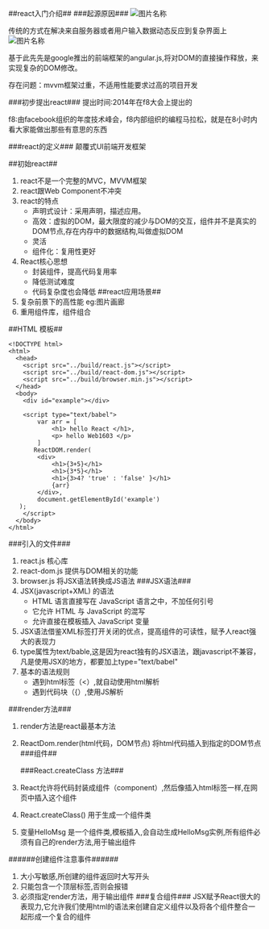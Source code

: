 ##react入门介绍##
###起源原因###
![图片名称](/image/1.jpg)

传统的方式在解决来自服务器或者用户输入数据动态反应到复杂界面上
![图片名称](/image/2.jpg)

基于此先先是google推出的前端框架的angular.js,将对DOM的直接操作释放，来实现复杂的DOM修改。

存在问题：mvvm框架过重，不适用性能要求过高的项目开发

###初步提出react###
提出时间:2014年在f8大会上提出的

f8:由facebook组织的年度技术峰会，f8内部组织的编程马拉松，就是在8小时内看大家能做出那些有意思的东西

###react的定义###
颠覆式UI前端开发框架

##初始react##
1. react不是一个完整的MVC，MVVM框架
2. react跟Web Component不冲突
3. react的特点
    - 声明式设计：采用声明，描述应用。
    - 高效：虚拟的DOM，最大限度的减少与DOM的交互，组件并不是真实的DOM节点,存在内存中的数据结构,叫做虚拟DOM
    - 灵活
    - 组件化：复用性更好
4. React核心思想
    - 封装组件，提高代码复用率
    - 降低测试难度
    - 代码复杂度也会降低
##react应用场景##
1. 复杂前景下的高性能 eg:图片画廊
2. 重用组件库，组件组合

##HTML 模板##

    <!DOCTYPE html>
    <html>
      <head>
        <script src="../build/react.js"></script>
        <script src="../build/react-dom.js"></script>
        <script src="../build/browser.min.js"></script>
      </head>
      <body>
        <div id="example"></div>

        <script type="text/babel">
			var arr = [
        		<h1> hello React </h1>,
        		<p> hello Web1603 </p>
    		]
           ReactDOM.render(
            <div>
                <h1>{3+5}</h1>                      
                <h1>{3*5}</h1>
                <h1>{3>4? 'true' : 'false' }</h1>
                {arr}
            </div>,
            document.getElementById('example')
       );
        </script>
      </body>
    </html>

###引入的文件###
1. react.js 核心库
2. react-dom.js 提供与DOM相关的功能
3. browser.js 将JSX语法转换成JS语法
###JSX语法###
1. JSX(javascript+XML) 的语法
    - HTML 语言直接写在 JavaScript 语言之中，不加任何引号
    - 它允许 HTML 与 JavaScript 的混写
    - 允许直接在模板插入 JavaScript 变量
2. JSX语法借鉴XML标签打开关闭的优点，提高组件的可读性，赋予人react强大的表现力
3. type属性为text/bable,这是因为react独有的JSX语法，跟javascript不兼容，凡是使用JSX的地方，都要加上type="text/babel"
4. 基本的语法规则
    - 遇到html标签（<）,就自动使用html解析
    - 遇到代码块（{）,使用JS解析

###render方法###
1. render方法是react最基本方法
2. ReactDom.render(html代码，DOM节点) 将html代码插入到指定的DOM节点
###组件##
    <!DOCTYPE html>
    <html>
	    <head lang="en">
	    <meta charset="UTF-8">
	    <script src="js/react.js"></script>
	    <script src="js/react-dom.js"></script>
	    <script src="js/browser.min.js"></script>
	    <title>组件的基本使用</title>
    </head>
    <body>

    <div id="example"></div>
    <script type="text/babel">

    var HelloMSG = React.createClass({
    render: function(){
            return(
               <div>
                    <h1> hello world </h1>
                    <p> this is a paragraph!</p>
               </div>
            );
        }
    })

    ReactDOM.render
    (<HelloMSG/>,document.getElementById("example"));
    </script>
###React.createClass 方法###
1. React允许将代码封装成组件（component）,然后像插入html标签一样,在网页中插入这个组件
2. React.createClass() 用于生成一个组件类
3. 变量HelloMsg 是一个组件类,模板插入<HelloMsg/>,会自动生成HelloMsg实例,所有组件必须有自己的render方法,用于输出组件

######创建组件注意事件######
1. 大小写敏感,所创建的组件返回时大写开头
2. 只能包含一个顶层标签,否则会报错
3. 必须指定render方法，用于输出组件
###复合组件###
JSX赋予React很大的表现力,它允许我们使用html的语法来创建自定义组件以及将各个组件整合一起形成一个复合的组件
